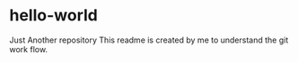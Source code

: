 # hello-world
Just Another repository
This readme is created by me to understand the git work flow. 
